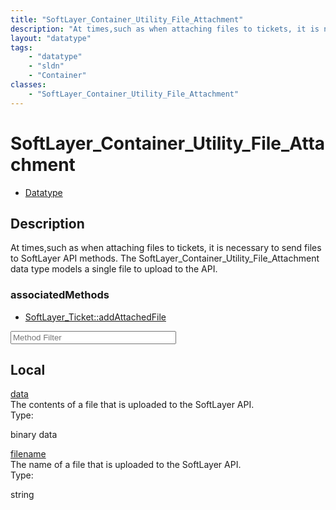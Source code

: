 ```yaml
---
title: "SoftLayer_Container_Utility_File_Attachment"
description: "At times,such as when attaching files to tickets, it is necessary to send files to SoftLayer API methods. The SoftLayer_... "
layout: "datatype"
tags:
    - "datatype"
    - "sldn"
    - "Container"
classes:
    - "SoftLayer_Container_Utility_File_Attachment"
---
```


# SoftLayer_Container_Utility_File_Attachment
<div id='service-datatype'>
    <ul id='sldn-reference-tabs'>
        <li id='datatype'> <a href='/reference/datatypes/SoftLayer_Container_Utility_File_Attachment' >Datatype</a></li>
    </ul>
</div>

## Description 
At times,such as when attaching files to tickets, it is necessary to send files to SoftLayer API methods. The SoftLayer_Container_Utility_File_Attachment data type models a single file to upload to the API. 


### associatedMethods

*  [SoftLayer_Ticket::addAttachedFile](/reference/services/SoftLayer_Ticket/addAttachedFile )





<!-- Service Filer BEGIN -->
<div class="view-filters">
        <div class="clearfix">
            <div class="search-input-box">
                <input placeholder="Method Filter" onkeyup="titleSearch(inputId='prop-input', divId='properties', elementClass='prop-row')" 
                    type="text" id="prop-input" value="" size="30" maxlength="128" class="form-text">
            </div>
        </div>
</div>
<!-- Service Filer END -->

<div id="properties" class="content">
    <div id="localProperties" class="prop-content" >
        <h2>Local</h2>
                <div class='prop-row views-row'>
            <span class='views-field-title'>
                <a href="#data" name=data>data</a>
            </span>
            <div class='views-field-body'>The contents of a file that is uploaded to the SoftLayer API. </div>
            <span class="type-label">Type:</span> 
            <div class='type-content'>
                <p>binary data</p>
            </div>
        </div>
                <div class='prop-row views-row'>
            <span class='views-field-title'>
                <a href="#filename" name=filename>filename</a>
            </span>
            <div class='views-field-body'>The name of a file that is uploaded to the SoftLayer API. </div>
            <span class="type-label">Type:</span> 
            <div class='type-content'>
                <p>string</p>
            </div>
        </div>
            </div>
    </div>


